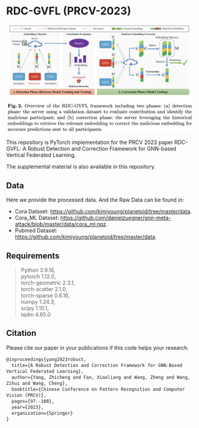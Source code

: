 # RDC-GVFL (PRCV-2023)
![image](https://github.com/zcyang-cs/RDC-GVFL/blob/main/figure/RDC-GVFL.png)

This repository is PyTorch implementation for the PRCV 2023 paper RDC-GVFL: A Robust Detection and Correction Framework for GNN-based Vertical Federated Learning.

The supplemental material is also available in this repository.

## Data 
Here we provide the processed data. And the Raw Data can be found in:  
* Cora Dataset: https://github.com/kimiyoung/planetoid/tree/master/data.  
* Cora_ML Dataset: https://github.com/danielzuegner/gnn-meta-attack/blob/master/data/cora_ml.npz.  
* Pubmed Dataset: https://github.com/kimiyoung/planetoid/tree/master/data. 

## Requirements 
>Python 3.9.16,  
>pytorch 1.12.0,  
>torch-geometric 2.3.1,  
>torch-scatter 2.1.0,  
>torch-sparse 0.6.16,  
>numpy 1.24.3,  
>scipy 1.10.1,  
>tqdm 4.65.0  

## Citation
Please cite our paper in your publications if this code helps your research.
```
@inproceedings{yang2023robust,
  title={A Robust Detection and Correction Framework for GNN-Based Vertical Federated Learning},
  author={Yang, Zhicheng and Fan, Xiaoliang and Wang, Zheng and Wang, Zihui and Wang, Cheng},
  booktitle={Chinese Conference on Pattern Recognition and Computer Vision (PRCV)},
  pages={97--108},
  year={2023},
  organization={Springer}
}
```
